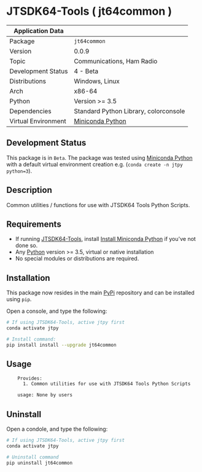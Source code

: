 # JTSDK64-Tools ( jt64common )

| Application Data ||
| ---| --- |
| Package             | `jt64common`
| Version             | 0.0.9
| Topic               | Communications, Ham Radio
| Development Status  | 4 - Beta
| Distributions       | Windows, Linux
| Arch                | x86-64
| Python              | Version >= 3.5
| Dependencies        | Standard Python Library, colorconsole
| Virtual Environment | [Miniconda Python]

## Development Status

This package is in `Beta`. The package was tested using [Miniconda Python][]
with a default virtual environment creation e.g. (`conda create -n jtpy python=3`).

## Description

Common utilities / functions for use with JTSDK64 Tools Python Scripts.

## Requirements

- If running [JTSDK64-Tools][], install [Install Miniconda Python][] if you've not done so.
- Any [Python][] version >= 3.5, virtual or native installation
- No special modules or distributions are required.

## Installation

This package now resides in the main [PyPi][] repository and can be installed
using `pip`.

Open a console, and type the following:

```bash
# If using JTSDK64-Tools, active jtpy first
conda activate jtpy

# Install command:
pip install install --upgrade jt64common

```

## Usage

```bash
    Provides:
      1. Common utilities for use with JTSDK64 Tools Python Scripts

    usage: None by users

```

## Uninstall

Open a condole, and type the following:

```bash
# If using JTSDK64-Tools, active jtpy first
conda activate jtpy

# Uninstall command
pip uninstall jt64common
```

[Install Miniconda Python]: https://github.com/KI7MT/jtsdk-dotnet-core/wiki/Install-Python
[JTSDK64-Tools]: https://github.com/KI7MT/jtsdk64-tools-scripts
[test.pypi.org]: https://test.pypi.org/project/jt64common/
[PyPi]: https://pypi.org/
[Miniconda Python]: https://docs.conda.io/en/latest/miniconda.html
[Python]: https://www.python.org/
